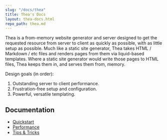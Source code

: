 ```yaml
---
slug: "/docs/thea"
title: Thea's Docs
layout: thea-docs.html
repo_path: thea.md
---
```


Thea is a from-memory website generator and server designed to get the requested resource from server to client as quickly as possible, with as little setup as possible. Much like a static site generator, Thea takes HTML / Markdown / etc files and renders pages from them via liquid-based templates. Where a static site generator would write those pages to HTML files, Thea keeps them in, and serves them from, memory.

Design goals (in order):

1. Outstanding server to client performance.
2. Frustration-free setup and configuration.
3. Powerful, versatile templating.

## Documentation

* [Quickstart](/docs/thea/quickstart)
* [Performance](/docs/thea/performance)
* [Tips & Tricks](/docs/thea/tips)
